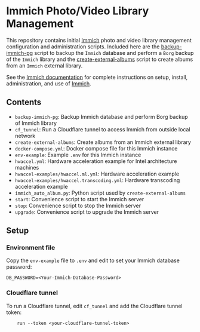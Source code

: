 # Immich Photo/Video Library Management

This repository contains initial [Immich](https://immich.app) photo and video
library management configuration and administration scripts. Included here are
the [backup-immich-pg](backup-immich-pg) script to backup the `Immich`
database and perform a `Borg` backup of the `Immich` library and the
[create-external-albums](create-external-albums) script to create albums from
an `Immich` external library.

See the [Immich documentation](https://immich.app/docs/overview/introduction)
for complete instructions on setup, install, administration, and use of
[Immich](https://immich.app).

## Contents

* `backup-immich-pg`: Backup Immich database and perform Borg backup of Immich library
* `cf_tunnel`: Run a Cloudflare tunnel to access Immich from outside local network
* `create-external-albums`: Create albums from an Immich external library
* `docker-compose.yml`: Docker compose file for this Immich instance
* `env-example`: Example `.env` for this Immich instance
* `hwaccel.yml`: Hardware acceleration example for Intel architecture machines
* `hwaccel-examples/hwaccel.ml.yml`: Hardware acceleration example
* `hwaccel-examples/hwaccel.transcoding.yml`: Hardware transcoding acceleration example
* `immich_auto_album.py`: Python script used by `create-external-albums`
* `start`: Convenience script to start the Immich server
* `stop`: Convenience script to stop the Immich server
* `upgrade`: Convenience script to upgrade the Immich server

## Setup

### Environment file

Copy the `env-example` file to `.env` and edit to set your Immich database password:

```
DB_PASSWORD=<Your-Immich-Database-Password>
```

### Cloudflare tunnel

To run a Cloudflare tunnel, edit `cf_tunnel` and add the Cloudflare tunnel token:

```
    run --token <your-cloudflare-tunnel-token>
```
